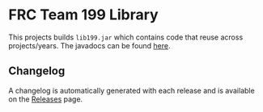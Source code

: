 # FRC Team 199 Library

This projects builds `lib199.jar` which contains code that reuse across projects/years. The javadocs can be found [here](https://deepbluerobotics.github.io/lib199/).

## Changelog
A changelog is automatically generated with each release and is available on the [Releases](https://github.com/DeepBlueRobotics/lib199/releases) page.
